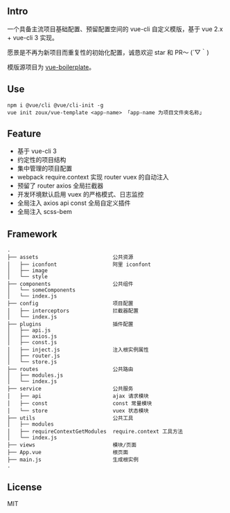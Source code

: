 ## Intro

一个具备主流项目基础配置、预留配置空间的 vue-cli 自定义模版，基于 vue 2.x + vue-cli 3 实现。

愿景是不再为新项目而重复性的初始化配置，诚恳欢迎 star 和 PR～ (´▽｀)

模版源项目为 [vue-boilerplate](https://github.com/zoux/vue-boilerplate)。


## Use

```
npm i @vue/cli @vue/cli-init -g
vue init zoux/vue-template <app-name> 「app-name 为项目文件夹名称」
```


## Feature

- 基于 vue-cli 3
- 约定性的项目结构
- 集中管理的项目配置
- webpack require.context 实现 router vuex 的自动注入
- 预留了 router axios 全局拦截器
- 开发环境默认启用 vuex 的严格模式、日志监控
- 全局注入 axios api const 全局自定义插件
- 全局注入 scss-bem


## Framework

```
.
├── assets                        公共资源
│   ├── iconfont                  阿里 iconfont
│   ├── image
│   └── style
├── components                    公共组件
│   └── someComponents
│   └── index.js
├── config                        项目配置   
│   ├── interceptors              拦截器配置
│   └── index.js
├── plugins                       插件配置
│   ├── api.js
│   ├── axios.js
│   ├── const.js
│   ├── inject.js                 注入根实例属性
│   ├── router.js
│   └── store.js
├── routes                        公共路由
│   ├── modules.js
│   └── index.js
├── service                       公共服务
│   ├── api                       ajax 请求模块
│   ├── const                     const 常量模块
│   └── store                     vuex 状态模块
├── utils                         公共工具
│   ├── modules
│   ├── requireContextGetModules  require.context 工具方法
│   └── index.js
├── views                         模块/页面
├── App.vue                       根页面
├── main.js                       生成根实例
.
```


## License

MIT
